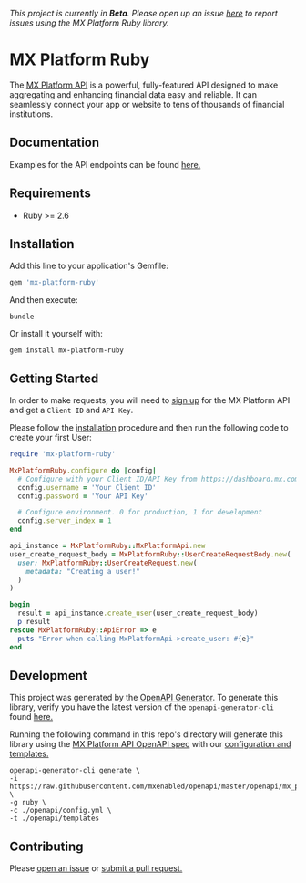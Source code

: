*This project is currently in **Beta**. Please open up an issue [here](https://github.com/mxenabled/mx-platform-ruby/issues) to report issues using the MX Platform Ruby library.*

# MX Platform Ruby

The [MX Platform API](https://www.mx.com/products/platform-api) is a powerful, fully-featured API designed to make aggregating and enhancing financial data easy and reliable. It can seamlessly connect your app or website to tens of thousands of financial institutions.

## Documentation

Examples for the API endpoints can be found [here.](https://docs.mx.com/api)

## Requirements

- Ruby >= 2.6

## Installation

Add this line to your application's Gemfile:

```ruby
gem 'mx-platform-ruby'
```

And then execute:
```shell
bundle
```

Or install it yourself with:
```shell
gem install mx-platform-ruby
```

## Getting Started

In order to make requests, you will need to [sign up](https://dashboard.mx.com/sign_up) for the MX Platform API and get a `Client ID` and `API Key`.

Please follow the [installation](#installation) procedure and then run the following code to create your first User:
```ruby
require 'mx-platform-ruby'

MxPlatformRuby.configure do |config|
  # Configure with your Client ID/API Key from https://dashboard.mx.com
  config.username = 'Your Client ID'
  config.password = 'Your API Key'

  # Configure environment. 0 for production, 1 for development
  config.server_index = 1
end

api_instance = MxPlatformRuby::MxPlatformApi.new
user_create_request_body = MxPlatformRuby::UserCreateRequestBody.new(
  user: MxPlatformRuby::UserCreateRequest.new(
    metadata: "Creating a user!"
  )
)

begin
  result = api_instance.create_user(user_create_request_body)
  p result
rescue MxPlatformRuby::ApiError => e
  puts "Error when calling MxPlatformApi->create_user: #{e}"
end
```

## Development

This project was generated by the [OpenAPI Generator](https://openapi-generator.tech). To generate this library, verify you have the latest version of the `openapi-generator-cli` found [here.](https://github.com/OpenAPITools/openapi-generator#17---npm)

Running the following command in this repo's directory will generate this library using the [MX Platform API OpenAPI spec](https://github.com/mxenabled/openapi/blob/master/openapi/mx_platform_api_beta.yml) with our [configuration and templates.](https://github.com/mxenabled/mx-platform-ruby/tree/master/openapi)
```shell
openapi-generator-cli generate \
-i https://raw.githubusercontent.com/mxenabled/openapi/master/openapi/mx_platform_api_beta.yml \
-g ruby \
-c ./openapi/config.yml \
-t ./openapi/templates
```

## Contributing

Please [open an issue](https://github.com/mxenabled/mx-platform-ruby/issues) or [submit a pull request.](https://github.com/mxenabled/mx-platform-ruby/pulls)
